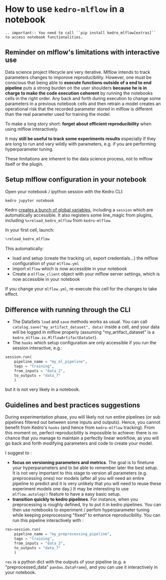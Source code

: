 # How to use `kedro-mlflow` in a notebook

```eval_rst
.. important:: You need to call ``pip install kedro_mlflow[extras]`` to access notebook functionalities.
```

## Reminder on mlflow's limitations with interactive use

Data science project lifecycle are very iterative. Mlflow intends to track parameters changes to imporove reproducibility. However, one must be conscious that being able to **execute functions outside of a end to end pipeline** puts a strong burden on the user shoulders **because he is in charge to make the code execution coherent** by running the notebooks cells in the right order. Any back and forth during execution to change some parameters in a previous notebook cells and then retrain a model creates an operational risk that the recorded parameter stored in mlflow is different than the real parameter used for training the model.

To make a long story short: **forget about efficient reproducibility** when using mlflow interactively.

It may **still be useful to track some experiments results** especially if they are long to run and vary wildly with parameters, e.g. if you are performing hyperparameter tuning.

These limitations are inherent to the data science process, not to mlflow itself or the plugin.

## Setup mlflow configuration in your notebook

Open your notebook / ipython session with the Kedro CLI:

```bash
kedro jupyter notebook
```

Kedro [creates a bunch of global variables](https://kedro.readthedocs.io/en/latest/11_tools_integration/02_ipython.html#kedro-and-jupyter), including a `session` which are automatically accessible. It also registers some line_magic from plugins, including `%=reload_kedro_mlflow` from `kedro-mlflow`.

In your first cell, launch:
```python
%reload_kedro_mlflow
```

This automatically:
- load and setup (create the tracking uri, export credentials...) the mlflow configuration of your `mlflow.yml`
- import ``mlflow`` which is now accessible in your notebook
- Create a `mlflow_client` object with your mlflow server settings, which is now accessible in your notebook

If you change your ``mlflow.yml``, re-execute this cell for the changes to take effect.

## Difference with running through the CLI

- The DataSets `load` and `save` methods works as usual. You can call `catalog.save("my_artifact_dataset", data)` inside a cell, and your data will be logged in mlflow properly (assuming "my_artifact_dataset" is a `kedro_mlflow.io.MlflowArtifactDataSet`).
- The `hooks` which setup configuration are only accessible if you run the session interactive, e.g.:
```python
session.run(
    pipeline_name = "my_ml_pipeline",
    tags = "training",
    from_inputs = "data_2",
    to_outputs = "data_7"
    )
```
but it is not very likely in a notebook.

## Guidelines and best practices suggestions

During experimentation phase, you will likely not run entire pipelines (or sub pipelines filtered out between some inputs and outputs). Hence, you cannot benefit from Kedro's ``hooks`` (and hence from ``kedro-mlflow`` tracking). From this moment on, perfect reproducbility is impossible to achieve: there is no chance that you manage to maintain a perfectly linear workflow, as you will go back and forth modifying parameters and code to create your model.

I suggest to :
- **focus on versioning parameters and metrics**. The goal is to finetune your hyperparameters and to be able to remember later the best setup. It is not very important to this stage to version all parameters (e.g. preprocessing ones) nor models (after all you will need an entire pipeline to predict and it is very unlikely that you will need to reuse these experiment models one day.) It may be interesting to use ``mlflow.autolog()`` feature to have a easy basic setup.
- **transition quickly to kedro pipelines**. For instance, when you preprocessing is roughly defined, try to put it in kedro pipelines. You can then use notebooks to experiment / perfom hyperparameter tuning while keeping preprocessing "fixed" to enhance reproducibility. You can run this pipeline interactively with :

```python
res=session.run(
    pipeline_name = "my_preprocessing_pipeline",
    tags = "training",
    from_inputs = "data_2",
    to_outputs = "data_7"
    )
```

``res`` is a python dict with the outputs of your pipeline (e.g. a "preprocessed_data" ``pandas.DataFrame``), and you can use it interactively in your notebook.
